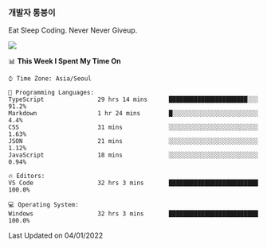 ### 개발자 통붕이
Eat Sleep Coding.
Never Never Giveup.

<img src="https://github-readme-stats.vercel.app/api/top-langs/?username=tiaz0128&layout=compact" />

<br/>

<!--START_SECTION:waka-->
📊 **This Week I Spent My Time On** 

```text
⌚︎ Time Zone: Asia/Seoul

💬 Programming Languages: 
TypeScript               29 hrs 14 mins      ██████████████████████░░░   91.2% 
Markdown                 1 hr 24 mins        █░░░░░░░░░░░░░░░░░░░░░░░░   4.4% 
CSS                      31 mins             ░░░░░░░░░░░░░░░░░░░░░░░░░   1.63% 
JSON                     21 mins             ░░░░░░░░░░░░░░░░░░░░░░░░░   1.12% 
JavaScript               18 mins             ░░░░░░░░░░░░░░░░░░░░░░░░░   0.94%

🔥 Editors: 
VS Code                  32 hrs 3 mins       █████████████████████████   100.0%

💻 Operating System: 
Windows                  32 hrs 3 mins       █████████████████████████   100.0%

```


 Last Updated on 04/01/2022
<!--END_SECTION:waka-->
